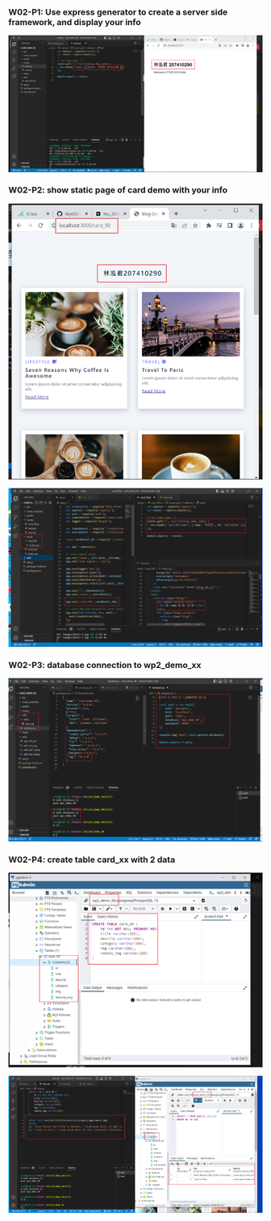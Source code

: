 ### W02-P1: Use express generator to create a server side framework, and display your info 

![](w02-p1.png)

### W02-P2: show static page of card demo with your info 

![](w02-p2-1.png)

![](w02-p2-2.png)

### W02-P3: database connection to wp2_demo_xx 

![](w02-p3.png)

### W02-P4: create table card_xx with 2 data 

![](w02-p4-1.png)

![](w02-p4-2.png)
